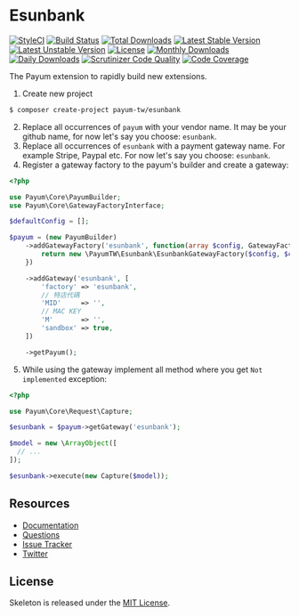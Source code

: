 # Esunbank

[![StyleCI](https://styleci.io/repos/62730948/shield?style=flat)](https://styleci.io/repos/62730948)
[![Build Status](https://travis-ci.org/recca0120/payum-esunbank.svg)](https://travis-ci.org/recca0120/payum-esunbank)
[![Total Downloads](https://poser.pugx.org/payum-tw/esunbank/d/total.svg)](https://packagist.org/packages/payum-tw/esunbank)
[![Latest Stable Version](https://poser.pugx.org/payum-tw/esunbank/v/stable.svg)](https://packagist.org/packages/payum-tw/esunbank)
[![Latest Unstable Version](https://poser.pugx.org/payum-tw/esunbank/v/unstable.svg)](https://packagist.org/packages/payum-tw/esunbank)
[![License](https://poser.pugx.org/payum-tw/esunbank/license.svg)](https://packagist.org/packages/payum-tw/esunbank)
[![Monthly Downloads](https://poser.pugx.org/payum-tw/esunbank/d/monthly)](https://packagist.org/packages/payum-tw/esunbank)
[![Daily Downloads](https://poser.pugx.org/payum-tw/esunbank/d/daily)](https://packagist.org/packages/payum-tw/esunbank)
[![Scrutinizer Code Quality](https://scrutinizer-ci.com/g/recca0120/payum-esunbank/badges/quality-score.png?b=master)](https://scrutinizer-ci.com/g/recca0120/payum-esunbank/?branch=master)
[![Code Coverage](https://scrutinizer-ci.com/g/recca0120/payum-esunbank/badges/coverage.png?b=master)](https://scrutinizer-ci.com/g/recca0120/payum-esunbank/?branch=master)

The Payum extension to rapidly build new extensions.

1. Create new project

```bash
$ composer create-project payum-tw/esunbank
```

2. Replace all occurrences of `payum` with your vendor name. It may be your github name, for now let's say you choose: `esunbank`.
3. Replace all occurrences of `esunbank` with a payment gateway name. For example Stripe, Paypal etc. For now let's say you choose: `esunbank`.
4. Register a gateway factory to the payum's builder and create a gateway:

```php
<?php

use Payum\Core\PayumBuilder;
use Payum\Core\GatewayFactoryInterface;

$defaultConfig = [];

$payum = (new PayumBuilder)
    ->addGatewayFactory('esunbank', function(array $config, GatewayFactoryInterface $coreGatewayFactory) {
        return new \PayumTW\Esunbank\EsunbankGatewayFactory($config, $coreGatewayFactory);
    })

    ->addGateway('esunbank', [
        'factory' => 'esunbank',
        // 特店代碼
        'MID'     => '',
        // MAC KEY
        'M'       => '',
        'sandbox' => true,
    ])

    ->getPayum();
```

5. While using the gateway implement all method where you get `Not implemented` exception:

```php
<?php

use Payum\Core\Request\Capture;

$esunbank = $payum->getGateway('esunbank');

$model = new \ArrayObject([
  // ...
]);

$esunbank->execute(new Capture($model));
```

## Resources

* [Documentation](https://github.com/Payum/Payum/blob/master/src/Payum/Core/Resources/docs/index.md)
* [Questions](http://stackoverflow.com/questions/tagged/payum)
* [Issue Tracker](https://github.com/Payum/Payum/issues)
* [Twitter](https://twitter.com/payumphp)

## License

Skeleton is released under the [MIT License](LICENSE).
